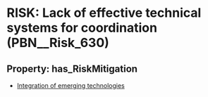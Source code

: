 # RISK: __Lack of effective technical systems for coordination__ (PBN__Risk_630)

## Property: has_RiskMitigation

* [Integration of emerging technologies](PBN__RiskMitigation_873)

